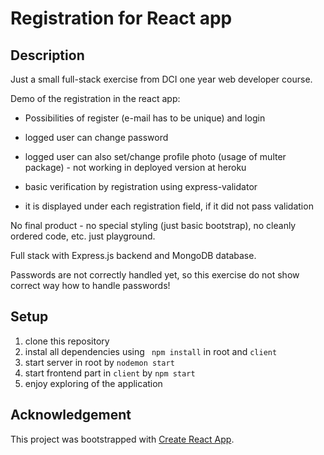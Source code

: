# Registration for React app

## Description

Just a small full-stack exercise from DCI one year web developer course.

Demo of the registration in the react app:

- Possibilities of register (e-mail has to be unique) and login

- logged user can change password

- logged user can also set/change profile photo (usage of multer package) - not working in deployed version at heroku

- basic verification by registration using express-validator

- it is displayed under each registration field, if it did not pass validation

No final product - no special styling (just basic bootstrap), no cleanly ordered code, etc. just playground.

Full stack with Express.js backend and MongoDB database.

Passwords are not correctly handled yet, so this exercise do not show correct way how to handle passwords!

## Setup

1. clone this repository
2. instal all dependencies using ` npm install` in root and `client`
3. start server in root by `nodemon start`
4. start frontend part in `client` by `npm start`
5. enjoy exploring of the application

## Acknowledgement

This project was bootstrapped with [Create React App](https://github.com/facebook/create-react-app).
